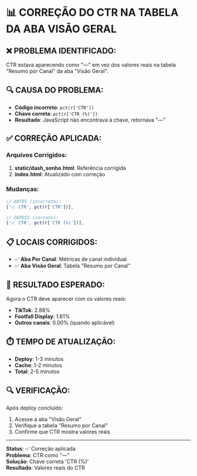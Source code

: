 # 📊 CORREÇÃO DO CTR NA TABELA DA ABA VISÃO GERAL

## ❌ **PROBLEMA IDENTIFICADO:**
CTR estava aparecendo como "—" em vez dos valores reais na tabela "Resumo por Canal" da aba "Visão Geral".

## 🔍 **CAUSA DO PROBLEMA:**
- **Código incorreto**: `pct(r['CTR'])`
- **Chave correta**: `pct(r['CTR (%)'])`
- **Resultado**: JavaScript não encontrava a chave, retornava "—"

## ✅ **CORREÇÃO APLICADA:**

### **Arquivos Corrigidos:**
1. **static/dash_sonho.html**: Referência corrigida
2. **index.html**: Atualizado com correção

### **Mudanças:**
```javascript
// ANTES (incorreto):
['📈 CTR', pct(r['CTR'])],

// DEPOIS (correto):
['📈 CTR', pct(r['CTR (%)'])],
```

## 📋 **LOCAIS CORRIGIDOS:**
- ✅ **Aba Por Canal**: Métricas de canal individual
- ✅ **Aba Visão Geral**: Tabela "Resumo por Canal"

## 🎯 **RESULTADO ESPERADO:**
Agora o CTR deve aparecer com os valores reais:
- **TikTok**: 2.88%
- **Footfall Display**: 1.61%
- **Outros canais**: 0.00% (quando aplicável)

## ⏱️ **TEMPO DE ATUALIZAÇÃO:**
- **Deploy**: 1-3 minutos
- **Cache**: 1-2 minutos
- **Total**: 2-5 minutos

## 🔍 **VERIFICAÇÃO:**
Após deploy concluído:
1. Acesse a aba "Visão Geral"
2. Verifique a tabela "Resumo por Canal"
3. Confirme que CTR mostra valores reais

---

**Status**: ✅ Correção aplicada  
**Problema**: CTR como "—"  
**Solução**: Chave correta 'CTR (%)'  
**Resultado**: Valores reais do CTR
